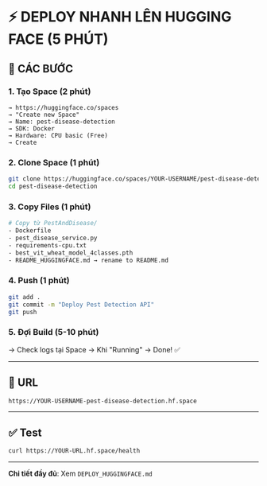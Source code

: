 # ⚡ DEPLOY NHANH LÊN HUGGING FACE (5 PHÚT)

## 🎯 CÁC BƯỚC

### 1. Tạo Space (2 phút)
```
→ https://huggingface.co/spaces
→ "Create new Space"
→ Name: pest-disease-detection
→ SDK: Docker
→ Hardware: CPU basic (Free)
→ Create
```

### 2. Clone Space (1 phút)
```bash
git clone https://huggingface.co/spaces/YOUR-USERNAME/pest-disease-detection
cd pest-disease-detection
```

### 3. Copy Files (1 phút)
```bash
# Copy từ PestAndDisease/
- Dockerfile
- pest_disease_service.py
- requirements-cpu.txt
- best_vit_wheat_model_4classes.pth
- README_HUGGINGFACE.md → rename to README.md
```

### 4. Push (1 phút)
```bash
git add .
git commit -m "Deploy Pest Detection API"
git push
```

### 5. Đợi Build (5-10 phút)
→ Check logs tại Space
→ Khi "Running" → Done! ✅

---

## 🔗 URL

```
https://YOUR-USERNAME-pest-disease-detection.hf.space
```

---

## ✅ Test

```bash
curl https://YOUR-URL.hf.space/health
```

---

**Chi tiết đầy đủ**: Xem `DEPLOY_HUGGINGFACE.md`

